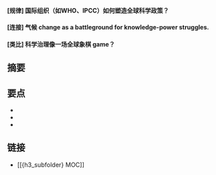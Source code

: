#### [规律] 国际组织（如WHO、IPCC）如何塑造全球科学政策？


#### [连接] 气候 change as a battleground for knowledge-power struggles.


#### [类比] 科学治理像一场全球象棋 game？


## 摘要


## 要点

- 
- 
- 

## 链接

- [[{h3_subfolder} MOC]]
